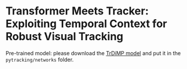 # Transformer Meets Tracker: Exploiting Temporal Context for Robust Visual Tracking

Pre-trained model: please download the [TrDiMP model](https://github.com/594422814/TransformerTrack/releases/download/model/trdimp_net.pth.tar) and put it in the ```pytracking/networks``` folder.


